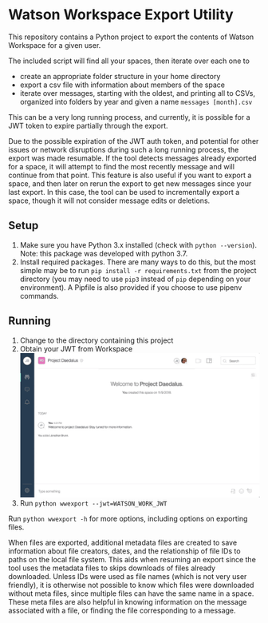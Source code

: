 # Watson Workspace Export Utility

This repository contains a Python project to export the contents of Watson Workspace for a given user.

The included script will find all your spaces, then iterate over each one to
- create an appropriate folder structure in your home directory
- export a csv file with information about members of the space
- iterate over messages, starting with the oldest, and printing all to CSVs, organized into folders by year and given a name `messages [month].csv`

This can be a very long running process, and currently, it is possible for a JWT token to expire partially through the export.

Due to the possible expiration of the JWT auth token, and potential for other issues or network disruptions during such a long running process, the export was made resumable. If the tool detects messages already exported for a space, it will attempt to find the most recently message and will continue from that point. This feature is also useful if you want to export a space, and then later on rerun the export to get new messages since your last export. In this case, the tool can be used to incrementally export a space, though it will not consider message edits or deletions.

## Setup

1. Make sure you have Python 3.x installed (check with `python --version`). Note: this package was developed with python 3.7.
2. Install required packages. There are many ways to do this, but the most simple may be to run `pip install -r requirements.txt` from the project directory (you may need to use `pip3` instead of `pip` depending on your environment). A Pipfile is also provided if you choose to use pipenv commands.

## Running

1. Change to the directory containing this project
2. Obtain your JWT from Workspace
![Obtaining your JWT](docs/UserJWT.gif)
3. Run `python wwexport --jwt=WATSON_WORK_JWT`

Run `python wwexport -h` for more options, including options on exporting files.

When files are exported, additional metadata files are created to save information about file creators, dates, and the relationship of file IDs to paths on the local file system. This aids when resuming an export since the tool uses the metadata files to skips downloads of files already downloaded. Unless IDs were used as file names (which is not very user friendly), it is otherwise not possible to know which files were downloaded without meta files, since multiple files can have the same name in a space. These meta files are also helpful in knowing information on the message associated with a file, or finding the file corresponding to a message.
